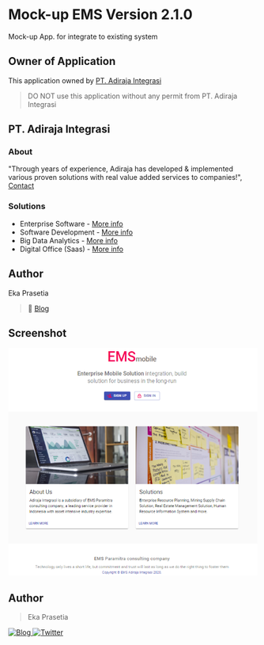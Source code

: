 # Mock-up EMS Version 2.1.0
Mock-up App. for integrate to existing system

## Owner of Application
This application owned by [PT. Adiraja Integrasi](https://adiraja-integrasi.com/)
> DO NOT use this application without any permit from PT. Adiraja Integrasi

## PT. Adiraja Integrasi

### About
"Through years of experience, Adiraja has developed & implemented various proven solutions with real value added services to companies!",
[Contact](https://adiraja-integrasi.com/contact-us/)

### Solutions
- Enterprise Software - [More info](https://adiraja-integrasi.com/enterprise-software/)
- Software Development - [More info](https://adiraja-integrasi.com/services/software-development/)
- Big Data Analytics - [More info](https://adiraja-integrasi.com/products/big-data-analytics/)
- Digital Office (Saas) - [More info](https://adiraja-integrasi.com/digital-office-saas/)

## Author
Eka Prasetia 
> 📖 [Blog](https://www.ekaprasetia.com/)
 
## Screenshot
![](./src/assets/screenshot.png "EMS Solution")

## Author
> Eka Prasetia

<a href="https://www.ekaprasetia.com/">
  <img src="https://img.shields.io/badge/Eka-Blog-orange" alt="Blog" />
</a>

<a href="https://twitter.com/dannyeka">
  <img src="https://img.shields.io/badge/Eka-Twitter-blue" alt="Twitter" />
</a>
